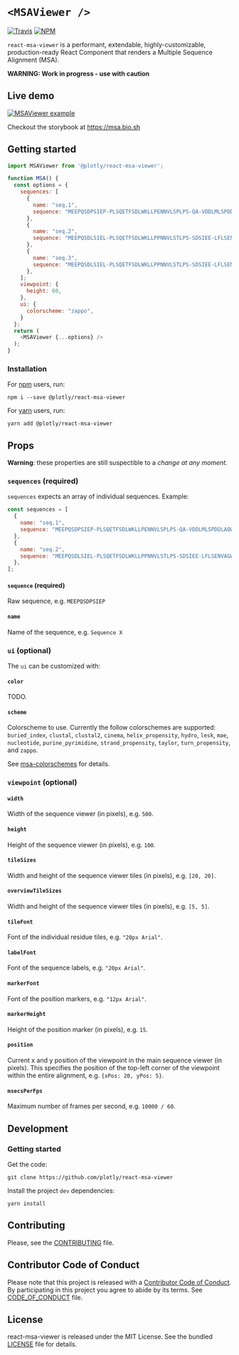 `<MSAViewer />`
=============

[![Travis](https://img.shields.io/travis/plotly/react-msa-viewer/master.svg)](https://travis-ci.org/plotly/react-msa-viewer)
[![NPM](https://img.shields.io/npm/v/react-msa-viewer.svg)](https://www.npmjs.com/package/react-msa-viewer)

`react-msa-viewer` is a performant, extendable, highly-customizable, production-ready
React Component that renders a Multiple Sequence Alignment (MSA).

__WARNING: Work in progress - use with caution__

Live demo
---------

<a href="https://msa.bio.sh">
  <img alt="MSAViewer example" src="https://user-images.githubusercontent.com/4370550/46425572-50a8b900-c73c-11e8-9f46-a9cac3a5000b.png" />
</a>

Checkout the storybook at https://msa.bio.sh

Getting started
---------------

```js
import MSAViewer from '@plotly/react-msa-viewer';

function MSA() {
  const options = {
    sequences: [
      {
        name: "seq.1",
        sequence: "MEEPQSDPSIEP-PLSQETFSDLWKLLPENNVLSPLPS-QA-VDDLMLSPDDLAQWLTED"
      },
      {
        name: "seq.2",
        sequence: "MEEPQSDLSIEL-PLSQETFSDLWKLLPPNNVLSTLPS-SDSIEE-LFLSENVAGWLEDP"
      },
      {
        name: "seq.3",
        sequence: "MEEPQSDLSIEL-PLSQETFSDLWKLLPPNNVLSTLPS-SDSIEE-LFLSENVAGWLEDP"
      },
    ];
    viewpoint: {
      height: 60,
    },
    ui: {
      colorscheme: "zappo",
    }
  };
  return (
    <MSAViewer {...options} />
  );
}
```

### Installation

For [npm](https://www.npmjs.com) users, run:

```
npm i --save @plotly/react-msa-viewer
```

For [yarn](https://yarnpkg.com/en) users, run:

```
yarn add @plotly/react-msa-viewer
```

Props
-----

__Warning__: these properties are still suspectible to a _change at any moment_.

### `sequences` (required)

`sequences` expects an array of individual sequences.
Example:

```js
const sequences = [
  {
    name: "seq.1",
    sequence: "MEEPQSDPSIEP-PLSQETFSDLWKLLPENNVLSPLPS-QA-VDDLMLSPDDLAQWLTED",
  },
  {
    name: "seq.2",
    sequence: "MEEPQSDLSIEL-PLSQETFSDLWKLLPPNNVLSTLPS-SDSIEE-LFLSENVAGWLEDP",
  },
];
```

#### `sequence` (required)

Raw sequence, e.g. `MEEPQSDPSIEP`

#### `name`

Name of the sequence, e.g. `Sequence X`

### `ui` (optional)

The `ui` can be customized with:

#### `color`

TODO.

#### `scheme`

Colorscheme to use. Currently the follow colorschemes are supported:
`buried_index`, `clustal`, `clustal2`, `cinema`, `helix_propensity`, `hydro`,
`lesk`, `mae`, `nucleotide`, `purine_pyrimidine`, `strand_propensity`, `taylor`,
`turn_propensity`, and `zappo`.

See [msa-colorschemes](https://github.com/wilzbach/msa-colorschemes) for details.

### `viewpoint` (optional)

#### `width`

Width of the sequence viewer (in pixels), e.g. `500`.

#### `height`

Height of the sequence viewer (in pixels), e.g. `100`.

#### `tileSizes`

Width and height of the sequence viewer tiles (in pixels), e.g. `[20, 20]`.

#### `overviewTileSizes`

Width and height of the sequence viewer tiles (in pixels), e.g. `[5, 5]`.

#### `tileFont`

Font of the individual residue tiles, e.g. `"20px Arial"`.

#### `labelFont`

Font of the sequence labels, e.g. `"20px Arial"`.

#### `markerFont`

Font of the position markers, e.g. `"12px Arial"`.

#### `markerHeight`

Height of the position marker (in pixels), e.g. `15`.

#### `position`

Current x and y position of the viewpoint in the main sequence viewer (in pixels).
This specifies the position of the top-left corner of the viewpoint within the
entire alignment, e.g. `{xPos: 20, yPos: 5}`.

#### `msecsPerFps`

Maximum number of frames per second, e.g. `10000 / 60`.

Development
-----------

### Getting started

Get the code:

```
git clone https://github.com/plotly/react-msa-viewer
```

Install the project `dev` dependencies:

```
yarn install
```

Contributing
------------

Please, see the [CONTRIBUTING](CONTRIBUTING.md) file.

Contributor Code of Conduct
---------------------------

Please note that this project is released with a [Contributor Code of
Conduct](http://contributor-covenant.org/). By participating in this project you
agree to abide by its terms. See [CODE_OF_CONDUCT](CODE_OF_CONDUCT.md) file.

License
-------

react-msa-viewer is released under the MIT License. See the bundled
[LICENSE](LICENSE) file for details.
